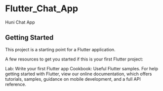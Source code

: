 # Flutter_Chat_App
Huni Chat App

## Getting Started
This project is a starting point for a Flutter application.

A few resources to get you started if this is your first Flutter project:

Lab: Write your first Flutter app
Cookbook: Useful Flutter samples.
For help getting started with Flutter, view our online documentation, which offers tutorials, samples, guidance on mobile development, and a full API reference.
